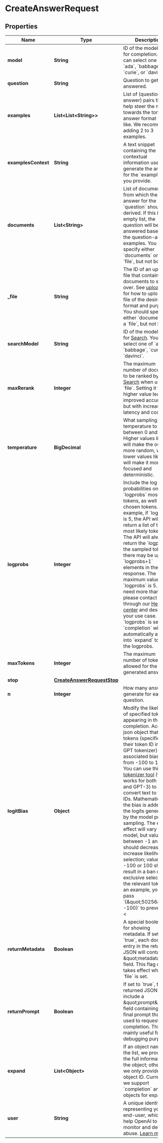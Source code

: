 

# CreateAnswerRequest


## Properties

| Name | Type | Description | Notes |
|------------ | ------------- | ------------- | -------------|
|**model** | **String** | ID of the model to use for completion. You can select one of &#x60;ada&#x60;, &#x60;babbage&#x60;, &#x60;curie&#x60;, or &#x60;davinci&#x60;. |  |
|**question** | **String** | Question to get answered. |  |
|**examples** | **List&lt;List&lt;String&gt;&gt;** | List of (question, answer) pairs that will help steer the model towards the tone and answer format you&#39;d like. We recommend adding 2 to 3 examples. |  |
|**examplesContext** | **String** | A text snippet containing the contextual information used to generate the answers for the &#x60;examples&#x60; you provide. |  |
|**documents** | **List&lt;String&gt;** | List of documents from which the answer for the input &#x60;question&#x60; should be derived. If this is an empty list, the question will be answered based on the question-answer examples.  You should specify either &#x60;documents&#x60; or a &#x60;file&#x60;, but not both.  |  [optional] |
|**_file** | **String** | The ID of an uploaded file that contains documents to search over. See [upload file](/docs/api-reference/files/upload) for how to upload a file of the desired format and purpose.  You should specify either &#x60;documents&#x60; or a &#x60;file&#x60;, but not both.  |  [optional] |
|**searchModel** | **String** | ID of the model to use for [Search](/docs/api-reference/searches/create). You can select one of &#x60;ada&#x60;, &#x60;babbage&#x60;, &#x60;curie&#x60;, or &#x60;davinci&#x60;. |  [optional] |
|**maxRerank** | **Integer** | The maximum number of documents to be ranked by [Search](/docs/api-reference/searches/create) when using &#x60;file&#x60;. Setting it to a higher value leads to improved accuracy but with increased latency and cost. |  [optional] |
|**temperature** | **BigDecimal** | What sampling temperature to use, between 0 and 2. Higher values like 0.8 will make the output more random, while lower values like 0.2 will make it more focused and deterministic. |  [optional] |
|**logprobs** | **Integer** | Include the log probabilities on the &#x60;logprobs&#x60; most likely tokens, as well the chosen tokens. For example, if &#x60;logprobs&#x60; is 5, the API will return a list of the 5 most likely tokens. The API will always return the &#x60;logprob&#x60; of the sampled token, so there may be up to &#x60;logprobs+1&#x60; elements in the response.  The maximum value for &#x60;logprobs&#x60; is 5. If you need more than this, please contact us through our [Help center](https://help.openai.com) and describe your use case.  When &#x60;logprobs&#x60; is set, &#x60;completion&#x60; will be automatically added into &#x60;expand&#x60; to get the logprobs.  |  [optional] |
|**maxTokens** | **Integer** | The maximum number of tokens allowed for the generated answer |  [optional] |
|**stop** | [**CreateAnswerRequestStop**](CreateAnswerRequestStop.md) |  |  [optional] |
|**n** | **Integer** | How many answers to generate for each question. |  [optional] |
|**logitBias** | **Object** | Modify the likelihood of specified tokens appearing in the completion.  Accepts a json object that maps tokens (specified by their token ID in the GPT tokenizer) to an associated bias value from -100 to 100. You can use this [tokenizer tool](/tokenizer?view&#x3D;bpe) (which works for both GPT-2 and GPT-3) to convert text to token IDs. Mathematically, the bias is added to the logits generated by the model prior to sampling. The exact effect will vary per model, but values between -1 and 1 should decrease or increase likelihood of selection; values like -100 or 100 should result in a ban or exclusive selection of the relevant token.  As an example, you can pass &#x60;{\&quot;50256\&quot;: -100}&#x60; to prevent the &lt;|endoftext|&gt; token from being generated.  |  [optional] |
|**returnMetadata** | **Boolean** | A special boolean flag for showing metadata. If set to &#x60;true&#x60;, each document entry in the returned JSON will contain a \&quot;metadata\&quot; field.  This flag only takes effect when &#x60;file&#x60; is set.  |  [optional] |
|**returnPrompt** | **Boolean** | If set to &#x60;true&#x60;, the returned JSON will include a \&quot;prompt\&quot; field containing the final prompt that was used to request a completion. This is mainly useful for debugging purposes. |  [optional] |
|**expand** | **List&lt;Object&gt;** | If an object name is in the list, we provide the full information of the object; otherwise, we only provide the object ID. Currently we support &#x60;completion&#x60; and &#x60;file&#x60; objects for expansion. |  [optional] |
|**user** | **String** | A unique identifier representing your end-user, which can help OpenAI to monitor and detect abuse. [Learn more](/docs/guides/safety-best-practices/end-user-ids).  |  [optional] |



